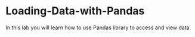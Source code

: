 # Loading-Data-with-Pandas
In this lab you will learn how to use Pandas  library  to  access and view data
